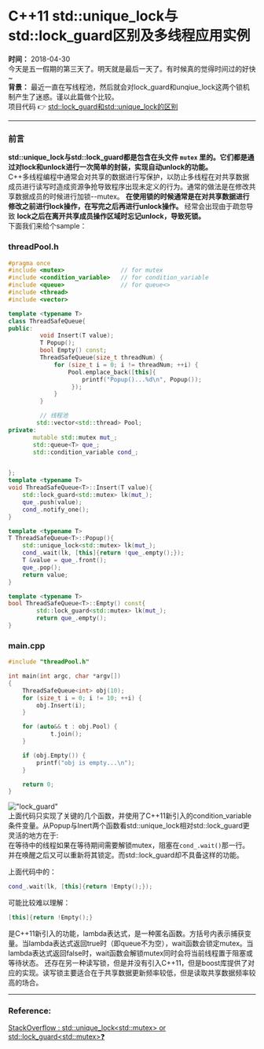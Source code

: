 C++11 std::unique_lock与std::lock_guard区别及多线程应用实例
========
**时间：** 2018-04-30<br />
今天是五一假期的第三天了。明天就是最后一天了。有时候真的觉得时间过的好快~<br />
**背景：** 最近一直在写线程池，然后就会对lock_guard和unqiue_lock这两个锁机制产生了迷惑。谨以此篇做个比较。<br />
项目代码 :point_right: [std::lock_guard和std::unique_lock的区别](https://github.com/tycao/tycao.github.io/tree/master/thread_pool/lock_guard_vs_unique_lock)<br />
**********
### 前言
**std::unique_lock与std::lock_guard都是包含在头文件 `mutex` 里的。它们都是通过对lock和unlock进行一次简单的封装，实现自动unlock的功能。** <br />
C++多线程编程中通常会对共享的数据进行写保护，以防止多线程在对共享数据成员进行读写时造成资源争抢导致程序出现未定义的行为。通常的做法是在修改共享数据成员的时候进行加锁--mutex。
 **在使用锁的时候通常是在对共享数据进行修改之前进行lock操作，在写完之后再进行unlock操作。** 经常会出现由于疏忽导致 **lock之后在离开共享成员操作区域时忘记unlock，导致死锁。** <br />
下面我们来给个sample：<br />
### threadPool.h
```cpp
#pragma once
#include <mutex>                // for mutex
#include <condition_variable>   // for condition_variable
#include <queue>                // for queue<>
#include <thread>
#include <vector>

template <typename T>
class ThreadSafeQueue{
public:
         void Insert(T value);
         T Popup();
         bool Empty() const;
         ThreadSafeQueue(size_t threadNum) {
             for (size_t i = 0; i != threadNum; ++i) {
                 Pool.emplace_back([this]{
                     printf("Popup()...%d\n", Popup());
                  });
             }
         }

         // 线程池
        std::vector<std::thread> Pool;
private:
       mutable std::mutex mut_;
       std::queue<T> que_;
       std::condition_variable cond_;


};
template <typename T>
void ThreadSafeQueue<T>::Insert(T value){
    std::lock_guard<std::mutex> lk(mut_);
    que_.push(value);
    cond_.notify_one();
}

template <typename T>
T ThreadSafeQueue<T>::Popup(){
    std::unique_lock<std::mutex> lk(mut_);
    cond_.wait(lk, [this]{return !que_.empty();});
    T &value = que_.front();
    que_.pop();
    return value;
}

template <typename T>
bool ThreadSafeQueue<T>::Empty() const{
        std::lock_guard<std::mutex> lk(mut_);
        return que_.empty();
}
```
### main.cpp
```cpp
#include "threadPool.h"

int main(int argc, char *argv[])
{
    ThreadSafeQueue<int> obj(10);
    for (size_t i = 0; i != 10; ++i) {
        obj.Insert(i);
    }

    for (auto&& t : obj.Pool) {
            t.join();
    }

    if (obj.Empty()) {
        printf("obj is empty...\n");
    }

    return 0;
}
```
!["lock_guard"](https://github.com/tycao/tycao.github.io/blob/master/src/lock_guard.png "lock_guard")<br />
上面代码只实现了关键的几个函数，并使用了C++11新引入的condition_variable条件变量。从Popup与Inert两个函数看std::unique_lock相对std::lock_guard更灵活的地方在于: <br />
在等待中的线程如果在等待期间需要解锁mutex，阻塞在`cond_.wait()`那一行。并在唤醒之后又可以重新将其锁定。而std::lock_guard却不具备这样的功能。

上面代码中的：<br />
```cpp
cond_.wait(lk, [this]{return !Empty();});  
```
可能比较难以理解：<br />
```cpp
[this]{return !Empty();}
```
是C++11新引入的功能，lambda表达式，是一种匿名函数。方括号内表示捕获变量。当lambda表达式返回true时（即queue不为空），wait函数会锁定mutex。当lambda表达式返回false时，wait函数会解锁mutex同时会将当前线程置于阻塞或等待状态。
还存在另一种读写锁，但是并没有引入C++11，但是boost库提供了对应的实现。读写锁主要适合在于共享数据更新频率较低，但是读取共享数据频率较高的场合。

******************
### Reference:
[StackOverflow : std::unique_lock\<std::mutex\> or std::lock_guard\<std::mutex\>:question:](https://stackoverflow.com/questions/20516773/stdunique-lockstdmutex-or-stdlock-guardstdmutex)<br />
